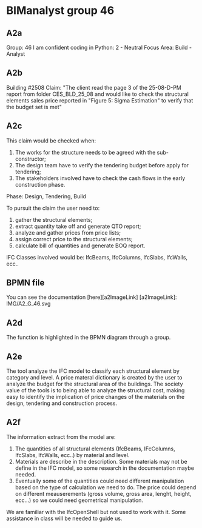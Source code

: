 # BIManalyst group 46

## A2a
Group: 46
I am confident coding in Python: 2 - Neutral
Focus Area: Build - Analyst

## A2b
Building #2508
Claim: "The client read the page 3 of the 25-08-D-PM report from folder CES_BLD_25_08 and would like to check the structural elements sales price reported in "Figure 5: Sigma Estimation" to verify that the budget set is met"

## A2c
This claim would be checked when:
1.  The works for the structure needs to be agreed with the sub-constructor;
2.  The design team have to verify the tendering budget before apply for tendering;
3.  The stakeholders involved have to check the cash flows in the early construction phase.

Phase: Design, Tendering, Build

To pursuit the claim the user need to:
1.  gather the structural elements;
2.  extract quantity take off and generate QTO report;
3.  analyze and gather prices from price lists;
4.  assign correct price to the structural elements;
5.  calculate bill of quantities and generate BOQ report.

IFC Classes involved would be: IfcBeams, IfcColumns, IfcSlabs, IfcWalls, ecc..

## BPMN file
You can see the documentation [here][a2ImageLink]
[a2ImageLink]: IMG/A2_G_46.svg

## A2d
The function is highlighted in the BPMN diagram through a group.

## A2e
The tool analyze the IFC model to classify each structural element by category and level. A price materal dictionary is created by the user to analyze the budget for the structural area of the buildings.
The society value of the tools is to being able to analyze the structural cost, making easy to identify the implication of price changes of the materials on the design, tendering and construction process.

## A2f
The information extract from the model are:
1.  The quantities of all structural elements (IfcBeams, IFcColumns, IfcSlabs, IfcWalls, ecc..) by material and level.
2.  Materials are describe in the description. Some materials may not be define in the IFC model, so some research in the documentation maybe needed.
3.  Eventually some of the quantities could need different manipulation based on the type of calculation we need to do. The price could depend on different meauserements (gross volume, gross area, lenght, height, ecc...) so we could need geometrical manipulation.

We are familiar with the IfcOpenShell but not used to work with it. Some assistance in class will be needed to guide us.
